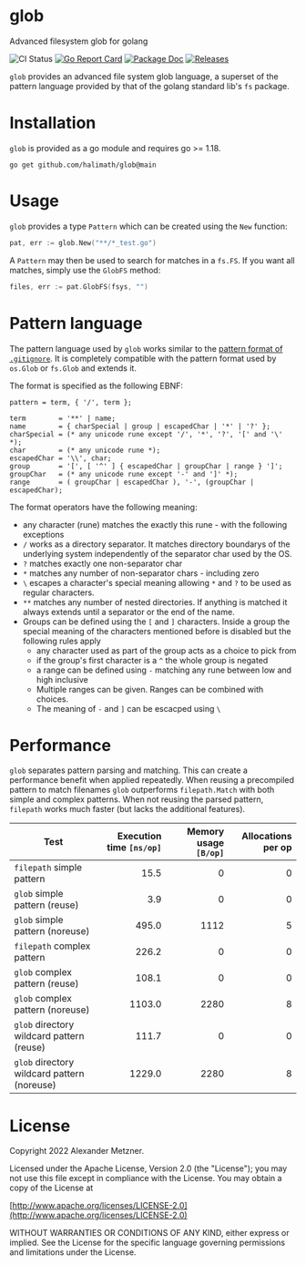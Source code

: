 # glob

Advanced filesystem glob for golang

![CI Status][ci-img-url] 
[![Go Report Card][go-report-card-img-url]][go-report-card-url] 
[![Package Doc][package-doc-img-url]][package-doc-url] 
[![Releases][release-img-url]][release-url]

[ci-img-url]: https://github.com/halimath/glob/workflows/CI/badge.svg
[go-report-card-img-url]: https://goreportcard.com/badge/github.com/halimath/glob
[go-report-card-url]: https://goreportcard.com/report/github.com/halimath/glob
[package-doc-img-url]: https://img.shields.io/badge/GoDoc-Reference-blue.svg
[package-doc-url]: https://pkg.go.dev/github.com/halimath/glob
[release-img-url]: https://img.shields.io/github/v/release/halimath/glob.svg
[release-url]: https://github.com/halimath/glob/releases

`glob` provides an advanced file system glob language, a superset of the 
pattern language provided by that of the golang standard lib's `fs` package.

# Installation

`glob` is provided as a go module and requires go >= 1.18.

```shell
go get github.com/halimath/glob@main
```

# Usage

`glob` provides a type `Pattern` which can be created using the `New` function:

```go
pat, err := glob.New("**/*_test.go")
```

A `Pattern` may then be used to search for matches in a `fs.FS`. If you want all
matches, simply use the `GlobFS` method:

```go
files, err := pat.GlobFS(fsys, "")
```

# Pattern language

The pattern language used by `glob` works similar to the 
[pattern format of `.gitignore`](https://git-scm.com/docs/gitignore). It is
completely compatible with the pattern format used by `os.Glob` or `fs.Glob`
and extends it.

The format is specified as the following EBNF:

```ebnf
pattern = term, { '/', term };

term        = '**' | name;
name        = { charSpecial | group | escapedChar | '*' | '?' };
charSpecial = (* any unicode rune except '/', '*', '?', '[' and '\' *);
char        = (* any unicode rune *);
escapedChar = '\\', char;
group       = '[', [ '^' ] { escapedChar | groupChar | range } ']';
groupChar   = (* any unicode rune except '-' and ']' *);
range       = ( groupChar | escapedChar ), '-', (groupChar | escapedChar);
```

The format operators have the following meaning:

* any character (rune) matches the exactly this rune - with the following
  exceptions
* `/` works as a directory separator. It matches directory boundarys of the
  underlying system independently of the separator char used by the OS.
* `?` matches exactly one non-separator char
* `*` matches any number of non-separator chars - including zero
* `\` escapes a character's special meaning allowing `*` and `?` to be used
  as regular characters.
* `**` matches any number of nested directories. If anything is matched it
  always extends until a separator or the end of the name.
* Groups can be defined using the `[` and `]` characters. Inside a group the
  special meaning of the characters mentioned before is disabled but the
  following rules apply
    * any character used as part of the group acts as a choice to pick from
    * if the group's first character is a `^` the whole group is negated
    * a range can be defined using `-` matching any rune between low and high
      inclusive
    * Multiple ranges can be given. Ranges can be combined with choices.
    * The meaning of `-` and `]` can be escacped using `\`

# Performance

`glob` separates pattern parsing and matching. This can create a 
performance benefit when applied repeatedly. When reusing a precompiled pattern
to match filenames `glob` outperforms `filepath.Match` with both simple
and complex patterns. When not reusing the parsed pattern, `filepath` works
much faster (but lacks the additional features).

Test | Execution time `[ns/op]` | Memory usage `[B/op]` | Allocations per op
-- | --: | --: | --:
`filepath` simple pattern                        |   15.5 | 0    | 0
`glob` simple pattern (reuse)               |    3.9 | 0    | 0
`glob` simple pattern (noreuse)             |  495.0 | 1112 | 5
`filepath` complex pattern                       |  226.2 |    0 | 0
`glob` complex pattern (reuse)              |  108.1 |    0 | 0
`glob` complex pattern (noreuse)            | 1103.0 | 2280 | 8
`glob` directory wildcard pattern (reuse)   |  111.7 |    0 | 0
`glob` directory wildcard pattern (noreuse) | 1229.0 | 2280 | 8

# License

Copyright 2022 Alexander Metzner.

Licensed under the Apache License, Version 2.0 (the "License");
you may not use this file except in compliance with the License.
You may obtain a copy of the License at

[http://www.apache.org/licenses/LICENSE-2.0](http://www.apache.org/licenses/LICENSE-2.0)

WITHOUT WARRANTIES OR CONDITIONS OF ANY KIND, either express or implied.
See the License for the specific language governing permissions and
limitations under the License.
